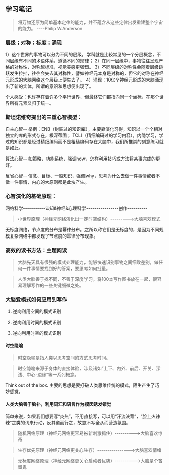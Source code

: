 ## 学习笔记

> 将万物还原为简单基本定律的能力，并不蕴含从这些定律出发重建整个宇宙的能力。
----Philip W.Anderson

### 层级；对称；标度；涌现

1）这个世界的事物可以分为不同的层级，学科就是比较常见的一个分层概念，不同层级有不同的术语体系，遵循不同的规律；
2）在同一层级中，事物往往呈现严格的对称性，对称越标准，视觉美感更强烈。
3）不同层级的对称性会随着层级跳跃发生拉扯，往往会失去其对称性，譬如神经元本身是对称的，但它的对称在神经元形成的大脑网络这个层级上便失去了。
4）涌现：10亿个神经元形成的大脑涌现出了新的实体，所谓的意识和思想便出现了。

个人感受：也许存在着许多个平行世界，但最终它们都指向同一个坐标，在那个世界所有元素又归于统一。

### 斯坦诺维奇提出的三重心智模型：
自主心智--
举例：ENB（封装过的知识库），主要靠演化习得，知识以一个个相对独立的库的形式存在，根深蒂固；
TCLI（精细编码过的学习内容），内隐学习，学过的知识都是经过精细编码而不是粗糙编码存在大脑中，我们所推崇的刻意练习就是如此。

算法心智--
如策略，功能系统，强调how，怎样利用技巧或方法将某事完成的更好。

反省心智--
信念、目标、一般知识，强调why，思考为什么去做一件事情或者不做一件事情，内心的大原则都是此块产生。

### 心智演化的基础原理：
网络科学-----------认知&神经&心理科学----------------创作----------
  
> 小世界原理（神经元网络演化出一定时空结构）--------->大脑喜欢模式

无标度网络，节点度的分布是幂律分布。之所以称它们是无标度的，是因为不同规模复杂网络中都发现了节点度的幂律分布现象。

### 高效的读书方法：主题阅读

> 大脑先天具有很强的模式处理能力，能够快速识别事物之间细致差别，做任何一件事情要找到好的答案，要思考如何批量。

> 人类大脑善于找不同，不善于深度学习。将100本写作图书放在一起，很容易理解写作的一些关键细微之处。


### 大脑爱模式如何应用到写作

1. 逆向利用空间的模式识别

2. 逆向利用时间的模式识别

3. 逆向利用时空的模式识别


#### 时空隐喻

> 时空隐喻是指人类以思考空间的方式思考时间。

> 时空隐喻来源于身体的直接体验，涉及诸如“上下、内外、前后、开关、深浅、中心-边缘”等一系列概念。

Think out of the box. 主要的思想是要打破人类思维传统的模式，陌生产生了巧妙感觉。

#### 人类大脑善于脑补，利用词汇和语言作为模因诱发错觉

简单来说，如果我们想要写“炎热”，不用直接写，可以用“汗流浃背”，“脸上火辣辣”之类的词来行动，反其道而行之，故意不写全从而营造氛围。


> 随机网络原理（神经元网络更容易被新刺激抓住）---------->大脑喜欢惊奇

> 生存优先原理（神经元网络更关心生存）---------------->大脑喜欢情绪

> 无标度网络原理（神经元网络更关心启动者优势）---------->大脑是个吝啬鬼


